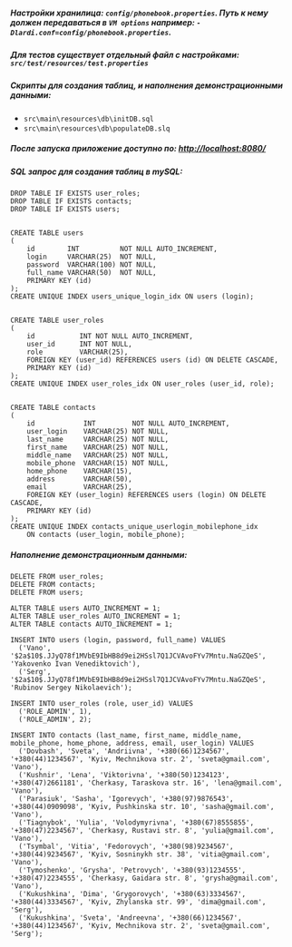 ##### Настройки хранилица: `config/phonebook.properties`. Путь к нему должен передаваться в `VM options` например: `-Dlardi.conf=config/phonebook.properties`.

##### Для тестов существует отдельный файл с настройками: `src/test/resources/test.properties`

##### Скрипты для создания таблиц, и наполнения демонстрационными данными:
- `src\main\resources\db\initDB.sql`
- `src\main\resources\db\populateDB.slq`

##### После запуска приложение доступно по: [http://localhost:8080/](http://localhost:8080/)

##### SQL запрос для создания таблиц в mySQL:

    DROP TABLE IF EXISTS user_roles;
    DROP TABLE IF EXISTS contacts;
    DROP TABLE IF EXISTS users;


    CREATE TABLE users
    (
        id        INT          NOT NULL AUTO_INCREMENT,
        login     VARCHAR(25)  NOT NULL,
        password  VARCHAR(100) NOT NULL,
        full_name VARCHAR(50)  NOT NULL,
        PRIMARY KEY (id)
    );
    CREATE UNIQUE INDEX users_unique_login_idx ON users (login);


    CREATE TABLE user_roles
    (
        id           INT NOT NULL AUTO_INCREMENT,
        user_id      INT NOT NULL,
        role         VARCHAR(25),
        FOREIGN KEY (user_id) REFERENCES users (id) ON DELETE CASCADE,
        PRIMARY KEY (id)
    );
    CREATE UNIQUE INDEX user_roles_idx ON user_roles (user_id, role);


    CREATE TABLE contacts
    (
        id            INT         NOT NULL AUTO_INCREMENT,
        user_login    VARCHAR(25) NOT NULL,
        last_name     VARCHAR(25) NOT NULL,
        first_name    VARCHAR(25) NOT NULL,
        middle_name   VARCHAR(25) NOT NULL,
        mobile_phone  VARCHAR(15) NOT NULL,
        home_phone    VARCHAR(15),
        address       VARCHAR(50),
        email         VARCHAR(25),
        FOREIGN KEY (user_login) REFERENCES users (login) ON DELETE CASCADE,
        PRIMARY KEY (id)
    );
    CREATE UNIQUE INDEX contacts_unique_userlogin_mobilephone_idx
        ON contacts (user_login, mobile_phone);




##### Наполнение демонстрационным данными:
    
    DELETE FROM user_roles;
    DELETE FROM contacts;
    DELETE FROM users;
    
    ALTER TABLE users AUTO_INCREMENT = 1;
    ALTER TABLE user_roles AUTO_INCREMENT = 1;
    ALTER TABLE contacts AUTO_INCREMENT = 1;
    
    INSERT INTO users (login, password, full_name) VALUES
      ('Vano', '$2a$10$.JJyQ78f1MVbE9IbHB8d9ei2HSsl7Q1JCVAvoFYv7Mntu.NaGZQeS', 'Yakovenko Ivan Venediktovich'),
      ('Serg', '$2a$10$.JJyQ78f1MVbE9IbHB8d9ei2HSsl7Q1JCVAvoFYv7Mntu.NaGZQeS', 'Rubinov Sergey Nikolaevich');
    
    INSERT INTO user_roles (role, user_id) VALUES
      ('ROLE_ADMIN', 1),
      ('ROLE_ADMIN', 2);
    
    INSERT INTO contacts (last_name, first_name, middle_name, mobile_phone, home_phone, address, email, user_login) VALUES
      ('Dovbash', 'Sveta', 'Andriivna', '+380(66)1234567', '+380(44)1234567', 'Kyiv, Mechnikova str. 2', 'sveta@gmail.com', 'Vano'),
      ('Kushnir', 'Lena', 'Viktorivna', '+380(50)1234123', '+380(47)2661181', 'Cherkasy, Taraskova str. 16', 'lena@gmail.com', 'Vano'),
      ('Parasiuk', 'Sasha', 'Igorevych', '+380(97)9876543', '+380(44)0909098', 'Kyiv, Pushkinska str. 10', 'sasha@gmail.com', 'Vano'),
      ('Tiagnybok', 'Yulia', 'Volodymyrivna', '+380(67)8555855', '+380(47)2234567', 'Cherkasy, Rustavi str. 8', 'yulia@gmail.com', 'Vano'),
      ('Tsymbal', 'Vitia', 'Fedorovych', '+380(98)9234567', '+380(44)9234567', 'Kyiv, Sosninykh str. 38', 'vitia@gmail.com', 'Vano'),
      ('Tymoshenko', 'Grysha', 'Petrovych', '+380(93)1234555', '+380(47)2234555', 'Cherkasy, Gaidara str. 8', 'grysha@gmail.com', 'Vano'),
      ('Kukushkina', 'Dima', 'Grygorovych', '+380(63)3334567', '+380(44)3334567', 'Kyiv, Zhylanska str. 99', 'dima@gmail.com', 'Serg'),
      ('Kukushkina', 'Sveta', 'Andreevna', '+380(66)1234567', '+380(44)1234567', 'Kyiv, Mechnikova str. 2', 'sveta@gmail.com', 'Serg');